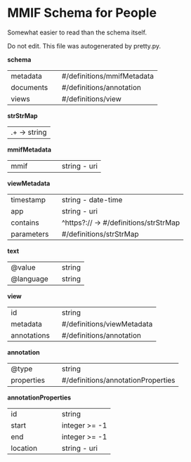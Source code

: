 # MMIF Schema for People

Somewhat easier to read than the schema itself.

Do not edit. This file was autogenerated by pretty.py.

<strong>schema</strong>

<table>
<tr>
  <td width="100">metadata</td>
  <td>#/definitions/mmifMetadata</td>
</tr>
<tr></tr>
<tr>
  <td width="100">documents</td>
  <td>#/definitions/annotation</td>
</tr>
<tr></tr>
<tr>
  <td width="100">views</td>
  <td>#/definitions/view</td>
</tr>
<tr></tr>
</table>

<strong>strStrMap</strong>
<table>
<tr>
  <td>.+ → string</td>
</tr>
</table>

<strong>mmifMetadata</strong>
<table>
<tr>
  <td width="100">mmif</td>
  <td>string - uri</td>
</tr>
<tr></tr>
</table>

<strong>viewMetadata</strong>
<table>
<tr>
  <td width="100">timestamp</td>
  <td>string - date-time</td>
</tr>
<tr></tr>
<tr>
  <td width="100">app</td>
  <td>string - uri</td>
</tr>
<tr></tr>
<tr>
  <td width="100">contains</td>
  <td>^https?:// → #/definitions/strStrMap</td>
</tr>
<tr></tr>
<tr>
  <td width="100">parameters</td>
  <td>#/definitions/strStrMap</td>
</tr>
<tr></tr>
</table>

<strong>text</strong>
<table>
<tr>
  <td width="100">@value</td>
  <td>string</td>
</tr>
<tr></tr>
<tr>
  <td width="100">@language</td>
  <td>string</td>
</tr>
<tr></tr>
</table>

<strong>view</strong>
<table>
<tr>
  <td width="100">id</td>
  <td>string</td>
</tr>
<tr></tr>
<tr>
  <td width="100">metadata</td>
  <td>#/definitions/viewMetadata</td>
</tr>
<tr></tr>
<tr>
  <td width="100">annotations</td>
  <td>#/definitions/annotation</td>
</tr>
<tr></tr>
</table>

<strong>annotation</strong>
<table>
<tr>
  <td width="100">@type</td>
  <td>string</td>
</tr>
<tr></tr>
<tr>
  <td width="100">properties</td>
  <td>#/definitions/annotationProperties</td>
</tr>
<tr></tr>
</table>

<strong>annotationProperties</strong>
<table>
<tr>
  <td width="100">id</td>
  <td>string</td>
</tr>
<tr></tr>
<tr>
  <td width="100">start</td>
  <td>integer &gt;= -1</td>
</tr>
<tr></tr>
<tr>
  <td width="100">end</td>
  <td>integer &gt;= -1</td>
</tr>
<tr></tr>
<tr>
  <td width="100">location</td>
  <td>string - uri</td>
</tr>
<tr></tr>
</table>

